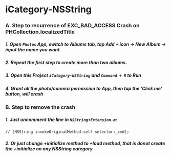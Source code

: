 # iCategory-NSString

### A. Step to recurrence of EXC_BAD_ACCESS Crash on PHCollection.localizedTitle
##### 1. Open `Photos` App, switch to Albums tab, tap Add + icon -> New Album -> input the name you want. 
##### 2. Repeat the first step to create more than two albums.
##### 3. Open this Project `iCategory-NSString` and `Command + R` to Run
##### 4. Grant all the photo/camera permission to App, then tap the 'Click me' button, will crash


### B. Step to remove the crash
##### 1. Just uncomment the line in `NSString+Extension.m`:
    
    // [NSString invokeOriginalMethod:self selector:_cmd];
        
        
##### 2. Or just change +initialize method to +load method, that is donot create the +initialize on any NSString category


